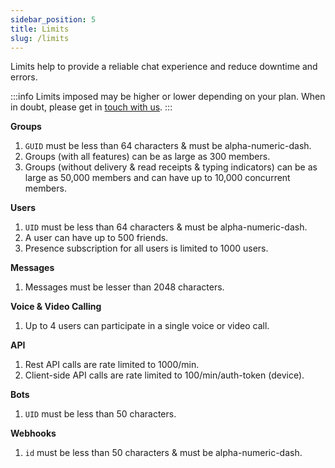 ```yaml
---
sidebar_position: 5
title: Limits
slug: /limits
---
```


Limits help to provide a reliable chat experience and reduce downtime and errors. 

:::info
 Limits imposed may be higher or lower depending on your plan. When in doubt, please get in [touch with us](https://www.cometchat.com/contact).
:::


**Groups**

1. `GUID` must be less than 64 characters & must be alpha-numeric-dash.
2. Groups (with all features) can be as large as 300 members.
3. Groups (without delivery & read receipts & typing indicators) can be as large as 50,000 members and can have up to 10,000 concurrent members.

**Users**

1. `UID` must be less than 64 characters & must be alpha-numeric-dash.
2. A user can have up to 500 friends.
3. Presence subscription for all users is limited to 1000 users.

**Messages**

1. Messages must be lesser than 2048 characters.

**Voice & Video Calling**

1. Up to 4 users can participate in a single voice or video call.

**API**

1. Rest API calls are rate limited to 1000/min.
2. Client-side API calls are rate limited to 100/min/auth-token (device).

**Bots**

1. `UID` must be less than 50 characters.

**Webhooks**

1. `id` must be less than 50 characters & must be alpha-numeric-dash.
